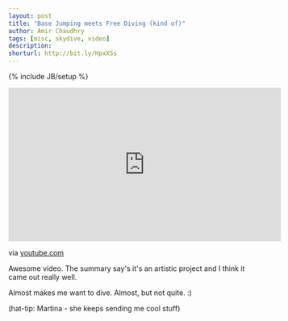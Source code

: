 ```yaml
---
layout: post
title: "Base Jumping meets Free Diving (kind of)"
author: Amir Chaudhry
tags: [misc, skydive, video]
description:
shorturl: http://bit.ly/HpxXSs
---
```

{% include JB/setup %}

&#x20; <iframe width="540" height="304" src="http://www.youtube-nocookie.com/embed/uQITWbAaDx0?rel=0" frameborder="0" allowfullscreen="true">lipsum</iframe>

via [youtube.com](http://www.youtube.com/watch?v=uQITWbAaDx0)

Awesome video. The summary say's it's an artistic project and I think it came out really well.

Almost makes me want to dive. Almost, but not quite. :)

(hat-tip: Martina - she keeps sending me cool stuff)
